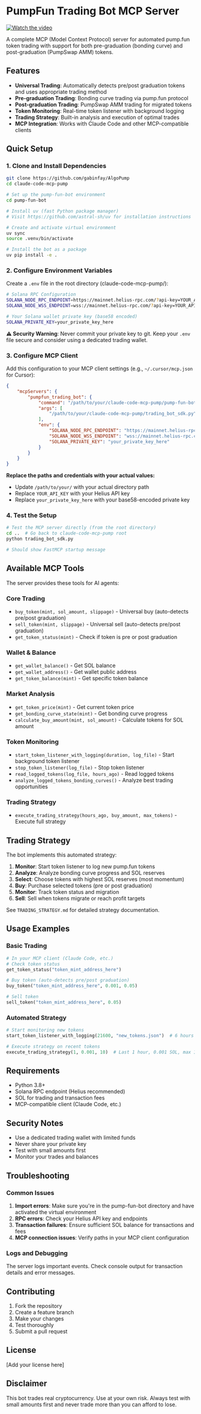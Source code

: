 # PumpFun Trading Bot MCP Server

[![Watch the video](https://img.youtube.com/vi/y1QdbXsHi2w/0.jpg)](https://youtu.be/y1QdbXsHi2w)

A complete MCP (Model Context Protocol) server for automated pump.fun token trading with support for both pre-graduation (bonding curve) and post-graduation (PumpSwap AMM) tokens.

## Features

- **Universal Trading**: Automatically detects pre/post graduation tokens and uses appropriate trading method
- **Pre-graduation Trading**: Bonding curve trading via pump.fun protocol
- **Post-graduation Trading**: PumpSwap AMM trading for migrated tokens
- **Token Monitoring**: Real-time token listener with background logging
- **Trading Strategy**: Built-in analysis and execution of optimal trades
- **MCP Integration**: Works with Claude Code and other MCP-compatible clients

## Quick Setup

### 1. Clone and Install Dependencies

```bash
git clone https://github.com/gabinfay/AlgoPump
cd claude-code-mcp-pump

# Set up the pump-fun-bot environment
cd pump-fun-bot

# Install uv (fast Python package manager)
# Visit https://github.com/astral-sh/uv for installation instructions

# Create and activate virtual environment
uv sync
source .venv/bin/activate

# Install the bot as a package
uv pip install -e .
```

### 2. Configure Environment Variables

Create a `.env` file in the root directory (claude-code-mcp-pump/):

```bash
# Solana RPC Configuration
SOLANA_NODE_RPC_ENDPOINT=https://mainnet.helius-rpc.com/?api-key=YOUR_API_KEY
SOLANA_NODE_WSS_ENDPOINT=wss://mainnet.helius-rpc.com/?api-key=YOUR_API_KEY

# Your Solana wallet private key (base58 encoded)
SOLANA_PRIVATE_KEY=your_private_key_here
```

**⚠️ Security Warning**: Never commit your private key to git. Keep your `.env` file secure and consider using a dedicated trading wallet.

### 3. Configure MCP Client

Add this configuration to your MCP client settings (e.g., `~/.cursor/mcp.json` for Cursor):

```json
{
    "mcpServers": {
        "pumpfun_trading_bot": {
            "command": "/path/to/your/claude-code-mcp-pump/pump-fun-bot/.venv/bin/python",
            "args": [
                "/path/to/your/claude-code-mcp-pump/trading_bot_sdk.py"
            ],
            "env": {
                "SOLANA_NODE_RPC_ENDPOINT": "https://mainnet.helius-rpc.com/?api-key=YOUR_API_KEY",
                "SOLANA_NODE_WSS_ENDPOINT": "wss://mainnet.helius-rpc.com/?api-key=YOUR_API_KEY",
                "SOLANA_PRIVATE_KEY": "your_private_key_here"
            }
        }
    }
}
```

**Replace the paths and credentials with your actual values:**
- Update `/path/to/your/` with your actual directory path
- Replace `YOUR_API_KEY` with your Helius API key
- Replace `your_private_key_here` with your base58-encoded private key

### 4. Test the Setup

```bash
# Test the MCP server directly (from the root directory)
cd ..  # Go back to claude-code-mcp-pump root
python trading_bot_sdk.py

# Should show FastMCP startup message
```

## Available MCP Tools

The server provides these tools for AI agents:

### Core Trading
- `buy_token(mint, sol_amount, slippage)` - Universal buy (auto-detects pre/post graduation)
- `sell_token(mint, slippage)` - Universal sell (auto-detects pre/post graduation)
- `get_token_status(mint)` - Check if token is pre or post graduation

### Wallet & Balance
- `get_wallet_balance()` - Get SOL balance
- `get_wallet_address()` - Get wallet public address
- `get_token_balance(mint)` - Get specific token balance

### Market Analysis
- `get_token_price(mint)` - Get current token price
- `get_bonding_curve_state(mint)` - Get bonding curve progress
- `calculate_buy_amount(mint, sol_amount)` - Calculate tokens for SOL amount

### Token Monitoring
- `start_token_listener_with_logging(duration, log_file)` - Start background token listener
- `stop_token_listener(log_file)` - Stop token listener
- `read_logged_tokens(log_file, hours_ago)` - Read logged tokens
- `analyze_logged_tokens_bonding_curves()` - Analyze best trading opportunities

### Trading Strategy
- `execute_trading_strategy(hours_ago, buy_amount, max_tokens)` - Execute full strategy

## Trading Strategy

The bot implements this automated strategy:

1. **Monitor**: Start token listener to log new pump.fun tokens
2. **Analyze**: Analyze bonding curve progress and SOL reserves
3. **Select**: Choose tokens with highest SOL reserves (most momentum)
4. **Buy**: Purchase selected tokens (pre or post graduation)
5. **Monitor**: Track token status and migration
6. **Sell**: Sell when tokens migrate or reach profit targets

See `TRADING_STRATEGY.md` for detailed strategy documentation.

## Usage Examples

### Basic Trading
```python
# In your MCP client (Claude Code, etc.)
# Check token status
get_token_status("token_mint_address_here")

# Buy token (auto-detects pre/post graduation)
buy_token("token_mint_address_here", 0.001, 0.05)

# Sell token
sell_token("token_mint_address_here", 0.05)
```

### Automated Strategy
```python
# Start monitoring new tokens
start_token_listener_with_logging(21600, "new_tokens.json")  # 6 hours

# Execute strategy on recent tokens
execute_trading_strategy(1, 0.001, 10)  # Last 1 hour, 0.001 SOL, max 10 tokens
```

## Requirements

- Python 3.8+
- Solana RPC endpoint (Helius recommended)
- SOL for trading and transaction fees
- MCP-compatible client (Claude Code, etc.)

## Security Notes

- Use a dedicated trading wallet with limited funds
- Never share your private key
- Test with small amounts first
- Monitor your trades and balances

## Troubleshooting

### Common Issues

1. **Import errors**: Make sure you're in the pump-fun-bot directory and have activated the virtual environment
2. **RPC errors**: Check your Helius API key and endpoints
3. **Transaction failures**: Ensure sufficient SOL balance for transactions and fees
4. **MCP connection issues**: Verify paths in your MCP client configuration

### Logs and Debugging

The server logs important events. Check console output for transaction details and error messages.

## Contributing

1. Fork the repository
2. Create a feature branch
3. Make your changes
4. Test thoroughly
5. Submit a pull request

## License

[Add your license here]

## Disclaimer

This bot trades real cryptocurrency. Use at your own risk. Always test with small amounts first and never trade more than you can afford to lose.